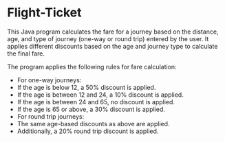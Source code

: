 # Flight-Ticket
This Java program calculates the fare for a journey based on the distance, age, and type of journey (one-way or round trip) entered by the user. It applies different discounts based on the age and journey type to calculate the final fare.


The program applies the following rules for fare calculation:

- For one-way journeys:
- If the age is below 12, a 50% discount is applied.
- If the age is between 12 and 24, a 10% discount is applied.
- If the age is between 24 and 65, no discount is applied.
- If the age is 65 or above, a 30% discount is applied.
- For round trip journeys:
- The same age-based discounts as above are applied.
- Additionally, a 20% round trip discount is applied.
